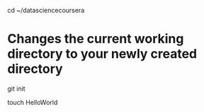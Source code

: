 cd ~/datasciencecoursera
# Changes the current working directory to your newly created directory

git init


touch HelloWorld

